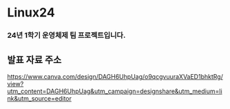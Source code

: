 # Linux24
### 24년 1학기 운영체제 팀 프로젝트입니다.
## 발표 자료 주소
https://www.canva.com/design/DAGH6UhpUag/o9qcgvuuraXVaED1bhktRg/view?utm_content=DAGH6UhpUag&utm_campaign=designshare&utm_medium=link&utm_source=editor
